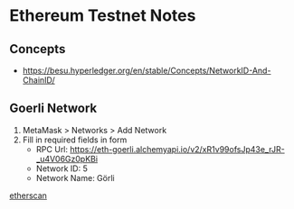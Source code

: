 # Ethereum Testnet Notes

## Concepts

- https://besu.hyperledger.org/en/stable/Concepts/NetworkID-And-ChainID/

## Goerli Network

1. MetaMask > Networks > Add Network
2. Fill in required fields in form
   - RPC Url: https://eth-goerli.alchemyapi.io/v2/xR1v99ofsJp43e_rJR-_u4V06Gz0pKBi
   - Network ID: 5
   - Network Name: Görli

[etherscan](https://goerli.etherscan.io/)
